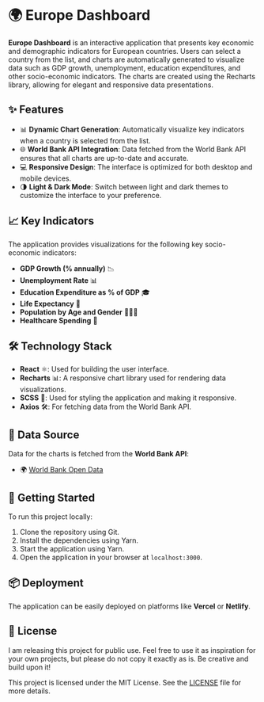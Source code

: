 # 🌍 Europe Dashboard

**Europe Dashboard** is an interactive application that presents key economic and demographic indicators for European countries. Users can select a country from the list, and charts are automatically generated to visualize data such as GDP growth, unemployment, education expenditures, and other socio-economic indicators. The charts are created using the Recharts library, allowing for elegant and responsive data presentations.

## ✨ Features

- 📊 **Dynamic Chart Generation**: Automatically visualize key indicators when a country is selected from the list.
- 🌐 **World Bank API Integration**: Data fetched from the World Bank API ensures that all charts are up-to-date and accurate.
- 💻 **Responsive Design**: The interface is optimized for both desktop and mobile devices.
- 🌗 **Light & Dark Mode**: Switch between light and dark themes to customize the interface to your preference.

## 📈 Key Indicators

The application provides visualizations for the following key socio-economic indicators:

- **GDP Growth (% annually)** 📉
- **Unemployment Rate** 📊
- **Education Expenditure as % of GDP** 🎓
- **Life Expectancy** 🏥
- **Population by Age and Gender** 👶👩‍🦳
- **Healthcare Spending** 💉

## 🛠 Technology Stack

- **React** ⚛️: Used for building the user interface.
- **Recharts** 📊: A responsive chart library used for rendering data visualizations.
- **SCSS** 🎨: Used for styling the application and making it responsive.
- **Axios** 🛠: For fetching data from the World Bank API.

## 🔗 Data Source

Data for the charts is fetched from the **World Bank API**:
- 🌍 [World Bank Open Data](https://data.worldbank.org/)

## 🚀 Getting Started

To run this project locally:

1. Clone the repository using Git.
2. Install the dependencies using Yarn.
3. Start the application using Yarn.
4. Open the application in your browser at `localhost:3000`.

## 📦 Deployment

The application can be easily deployed on platforms like **Vercel** or **Netlify**.

## 📄 License

I am releasing this project for public use. Feel free to use it as inspiration for your own projects, but please do not copy it exactly as is. Be creative and build upon it!

This project is licensed under the MIT License. See the [LICENSE](./LICENSE) file for more details.
